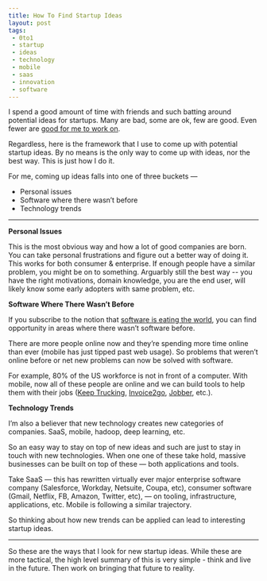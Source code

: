 ```yaml
---
title: How To Find Startup Ideas
layout: post
tags:
 - 0to1
 - startup
 - ideas
 - technology
 - mobile
 - saas
 - innovation
 - software
---
```


I spend a good amount of time with friends and such batting around potential ideas for startups. Many are bad, some are ok, few are good. Even fewer are [good for me to work on](/2015/is-this-idea-for-me/). 

Regardless, here is the framework that I use to come up with potential startup ideas. By no means is the only way to come up with ideas, nor the best way. This is just how I do it. 

For me, coming up ideas falls into one of three buckets — 

* Personal issues
* Software where there wasn’t before
* Technology trends

<hr>

__Personal Issues__

This is the most obvious way and how a lot of good companies are born. You can take personal frustrations and figure out a better way of doing it. This works for both consumer & enterprise. If enough people have a similar problem, you might be on to something. Arguarbly still the best way -- you have the right motivations, domain knowledge, you are the end user, will likely know some early adopters with same problem, etc. 

__Software Where There Wasn’t Before__

If you subscribe to the notion that [software is eating the world](http://www.wsj.com/articles/SB10001424053111903480904576512250915629460), you can find opportunity in areas where there wasn’t software before. 

There are more people online now and they’re spending more time online than ever (mobile has just tipped past web usage). So problems that weren’t online before or net new problems can now be solved with software. 

For example, 80% of the US workforce is not in front of a computer. With mobile, now all of these people are online and we can build tools to help them with their jobs ([Keep Trucking](https://keeptruckin.com/), [Invoice2go](https://invoice.2go.com/en-us/), [Jobber](https://getjobber.com/), etc.).

__Technology Trends__

I’m also a believer that new technology creates new categories of companies. SaaS, mobile, hadoop, deep learning, etc. 

So an easy way to stay on top of new ideas and such are just to stay in touch with new technologies. When one one of these take hold, massive businesses can be built on top of these — both applications and tools. 

Take SaaS — this has rewritten virtually ever major enterprise software company (Salesforce, Workday, Netsuite, Coupa, etc), consumer software (Gmail, Netflix, FB, Amazon, Twitter, etc), — on tooling, infrastructure, applications, etc. Mobile is following a similar trajectory. 

So thinking about how new trends can be applied can lead to interesting startup ideas. 

<hr>

So these are the ways that I look for new startup ideas. While these are more tactical, the high level summary of this is very simple - think and live in the future. Then work on bringing that future to reality. 
